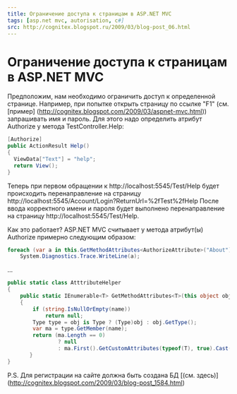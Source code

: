 ```yaml
---
title: Ограничение доступа к страницам в ASP.NET MVC
tags: [asp.net mvc, autorisation, c#]
src: http://cognitex.blogspot.ru/2009/03/blog-post_06.html
---
```

# Ограничение доступа к страницам в ASP.NET MVC
Предположим, нам необходимо ограничить доступ к определенной странице.
Например, при попытке открыть страницу по ссылке "F1" (см. [пример] (http://cognitex.blogspot.com/2009/03/aspnet-mvc.html)) запрашивать имя и пароль.
Для этого надо определить атрибут Authorize у метода TestController.Help:
```c#
[Authorize]
public ActionResult Help()
{
  ViewData["Text"] = "help";
  return View();
}
```
Теперь при первом обращении к http://localhost:5545/Test/Help будет происходить перенаправление на страницу http://localhost:5545/Account/Login?ReturnUrl=%2fTest%2fHelp
После ввода корректного имени и пароля будет выполнено перенаправление на страницу http://localhost:5545/Test/Help.

Как это работает? ASP.NET MVC считывает у метода атрибут(ы) Authorize примерно следующим образом:
```c#
foreach (var a in this.GetMethodAttributes<AuthorizeAttribute>("About"))
    System.Diagnostics.Trace.WriteLine(a);
```
...
```c#
public static class AtttributeHelper
{
    public static IEnumerable<T> GetMethodAttributes<T>(this object obj, string name)
    {
        if (string.IsNullOrEmpty(name))
            return null;
        Type type = obj is Type ? (Type)obj : obj.GetType();
        var ma = type.GetMember(name);
        return (ma.Length == 0)
	            ? null
	            : ma.First().GetCustomAttributes(typeof(T), true).Cast();
	   }
}
```
P.S.
Для регистрации на сайте должна быть создана БД [(см. здесь)] (http://cognitex.blogspot.com/2009/03/blog-post_1584.html)
